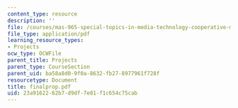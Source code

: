 ```yaml
---
content_type: resource
description: ''
file: /courses/mas-965-special-topics-in-media-technology-cooperative-machines-fall-2003/23a9162262b7d9df7e81f1c654c75cab_finalprop.pdf
file_type: application/pdf
learning_resource_types:
- Projects
ocw_type: OCWFile
parent_title: Projects
parent_type: CourseSection
parent_uid: ba58a8d0-9f0a-8632-fb27-8977961f728f
resourcetype: Document
title: finalprop.pdf
uid: 23a91622-62b7-d9df-7e81-f1c654c75cab
---
```

